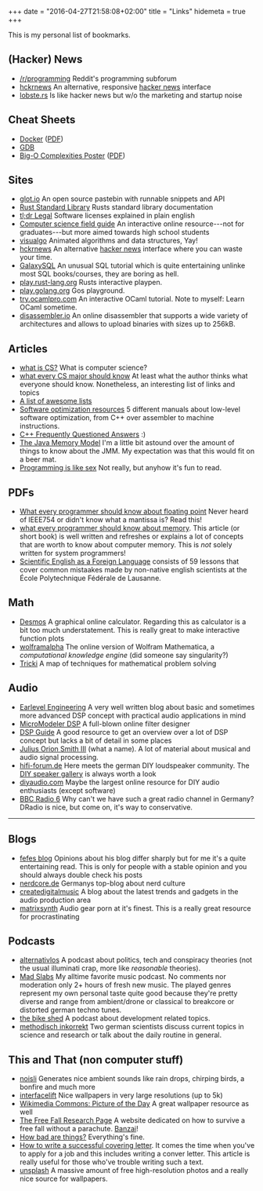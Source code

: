 +++
date = "2016-04-27T21:58:08+02:00"
title = "Links"
hidemeta = true
+++

This is my personal list of bookmarks.

## (Hacker) News

- [/r/programming](https://www.reddit.com/r/programming) Reddit's programming subforum
- [hckrnews](http://hckrnews.com/) An alternative, responsive [hacker news](http://news.ycombinator.com/) interface
- [lobste.rs](https://lobste.rs/) Is like hacker news but w/o the marketing and startup noise

## Cheat Sheets

- [Docker](https://github.com/dimonomid/docker-quick-ref) ([PDF](https://github.com/dimonomid/docker-quick-ref/releases/download/latest/docker-quick-ref.pdf))
- [GDB](https://web.stanford.edu/class/cs107/gdb_refcard.pdf)
- [Big-O Complexities Poster](https://github.com/ro31337/bigoposter) ([PDF](https://github.com/ro31337/bigoposter/raw/master/bigoposter.pdf))

## Sites

- [glot.io](https://glot.io/) An open source pastebin with runnable snippets and API
- [Rust Standard Library](https://doc.rust-lang.org/std/) Rusts standard library documentation
- [tl;dr Legal](https://tldrlegal.com/) Software licenses explained in plain english
- [Computer science field guide](http://www.csfieldguide.org.nz/en/index.html) An interactive online resource---not for graduates---but more aimed towards high school students
- [visualgo](http://visualgo.net/) Animated algorithms and data structures, Yay!
- [hckrnews](http://hckrnews.com/) An alternative [hacker news](http://news.ycombinator.com/) interface where you can waste your time.
- [GalaxySQL](http://sol.gfxile.net/g3) An unusual SQL tutorial which is quite entertaining unlinke most SQL books/courses, they are boring as hell.
- [play.rust-lang.org](https://play.rust-lang.org/) Rusts interactive playpen.
- [play.golang.org](https://play.golang.org/) Gos playground.
- [try.ocamlpro.com](https://try.ocamlpro.com/) An interactive OCaml tutorial. Note to myself: Learn OCaml sometime.
- [disassembler.io](disassembler.io) An online disassembler that supports a wide variety of architectures and allows to upload binaries with sizes up to 256kB.

## Articles

- [what is CS?](https://www.cs.mtu.edu/~john/whatiscs.html) What is computer science?
- [what every CS major should know](http://matt.might.net/articles/what-cs-majors-should-know/) At least what the author thinks what everyone should know. Nonetheless, an interesting list of links and topics
- [A list of awesome lists](https://github.com/sindresorhus/awesome)
- [Software optimization resources](http://agner.org/optimize/) 5 different manuals about low-level software optimization, from C++ over assembler to machine instructions.
- [C++ Frequently Questioned Answers](http://yosefk.com/c++fqa/) :)
- [The Java Memory Model](http://shipilev.net/blog/2016/close-encounters-of-jmm-kind/) I'm a little bit astound over the amount of things to know about the JMM. My expectation was that this would fit on a beer mat.
- [Programming is like sex](https://push.cx/2006/programming-is-like-sex) Not really, but anyhow it's fun to read.

## PDFs

- [What every programmer should know about floating point](https://www.ualberta.ca/~kbeach/phys420_580_2010/docs/ACM-Goldberg.pdf) Never heard of IEEE754 or didn't know what a mantissa is? Read this!
- [what every programmer should know about memory](https://people.freebsd.org/~lstewart/articles/cpumemory.pdf). This article (or short book) is well written and refreshes or explains a lot of concepts that are worth to know about computer memory. This is *not* solely written for system programmers!
- [Scientific English as a Foreign Language](http://users.wpi.edu/~nab/sci_eng/ScientificEnglish.pdf) consists of 59 lessons that cover common mistaakes made by non-native english scientists at the École Polytechnique Fédérale de Lausanne.

## Math

- [Desmos](https://www.desmos.com/) A graphical online calculator. Regarding this as calculator is a bit too much understatement. This is really great to make interactive function plots
- [wolframalpha](http://www.wolframalpha.com/) The online version of Wolfram Mathematica, a *computational knowledge engine* (did someone say singularity?)
- [Tricki](http://www.tricki.org/tricki/map) A map of techniques for mathematical problem solving

## Audio

- [Earlevel Engineering](http://www.earlevel.com/main) A very well written blog about basic and sometimes more advanced DSP concept with practical audio applications in mind
- [MicroModeler DSP](http://www.micromodeler.com/dsp/) A full-blown online filter designer
- [DSP Guide](http://www.dspguide.com/) A good resource to get an overview over a lot of DSP concept but lacks a bit of detail in some places
- [Julius Orion Smith III](https://ccrma.stanford.edu/~jos/Welcome.html) (what a name). A lot of material about musical and audio signal processing.
- [hifi-forum.de](http://www.hifi-forum.de/viewforum-104.html) Here meets the german DIY loudspeaker community. The [DIY speaker gallery](http://www.hifi-forum.de/viewthread-104-15079-186.html) is always worth a look
- [diyaudio.com](http://www.diyaudio.com/) Maybe the largest online resource for DIY audio enthusiasts (except software)
- [BBC Radio 6](http://www.bbc.co.uk/6music) Why can't we have such a great radio channel in Germany? DRadio is nice, but come on, it's way to conservative.

---

## Blogs

- [fefes blog](http://blog.fefe.de/?css=hukl.css) Opinions about his blog differ sharply but for me it's a quite entertaining read. This is only for people with a stable opinion and you should always double check his posts
- [nerdcore.de](http://www.nerdcore.de/) Germanys top-blog about nerd culture
- [createdigitalmusic](http://createdigitalmusic.com/) A blog about the latest trends and gadgets in the audio production area
- [matrixsynth](http://www.matrixsynth.com/) Audio gear porn at it's finest. This is a really great resource for procrastinating

## Podcasts

- [alternativlos](http://alternativlos.org/) A podcast about politics, tech and conspiracy theories (not the usual illuminati crap, more like *reasonable* theories).
- [Mad Slabs](http://spinfoam.net/madslabs.html) My alltime favorite music podcast. No comments nor moderation only 2+ hours of fresh new music. The played genres represent my own personal taste quite good because they're pretty diverse and range from ambient/drone or classical to breakcore or distorted german techno tunes.
- [the  bike shed](http://bikeshed.fm/) A podcast about development related topics.
- [methodisch inkorrekt](http://minkorrekt.de/) Two german scientists discuss current topics in science and research or talk about the daily routine in general.

## This and That (non computer stuff)

- [noisli](http://www.noisli.com/) Generates nice ambient sounds like rain drops, chirping birds, a bonfire and much more
- [interfacelift](https://interfacelift.com/wallpaper/downloads/date/any/) Nice wallpapers in very large resolutions (up to 5k)
- [Wikimedia Commons: Picture of the Day](https://commons.wikimedia.org/wiki/Commons:Picture_of_the_day) A great wallpaper resource as well
- [The Free Fall Research Page](http://www.greenharbor.com/fffolder/ffresearch.html) A website dedicated on how to survive a free fall without a parachute. [Banzai](https://en.wikipedia.org/wiki/Banzai_skydiving)!
- [How bad are things?](http://slatestarcodex.com/2015/12/24/how-bad-are-things/) Everything's fine.
- [How to write a successful covering letter](https://www.kent.ac.uk/careers/cv/coveringletters.htm). It comes the time when you've to apply for a job and this includes writing a conver letter. This article is really useful for those who've trouble writing such a text.
- [unsplash](https://unsplash.com/) A massive amount of free high-resolution photos and a really nice source for wallpapers.
